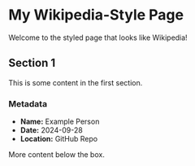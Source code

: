 # My Wikipedia-Style Page

Welcome to the styled page that looks like Wikipedia!

## Section 1
This is some content in the first section.

### Metadata
- **Name:** Example Person
- **Date:** 2024-09-28
- **Location:** GitHub Repo

More content below the box.
